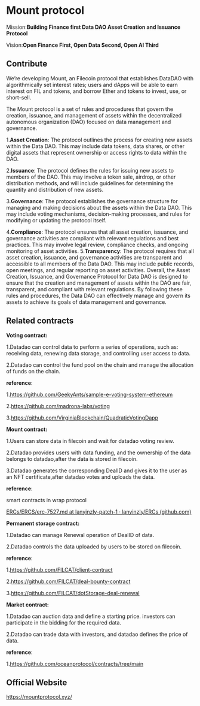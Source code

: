 # Mount protocol

Mission:**Building Finance first Data DAO Asset Creation and Issuance Protocol**

Vision:**Open Finance First, Open Data Second, Open AI Third**

## Contribute

We’re developing Mount, an Filecoin protocol that establishes DataDAO with algorithmically set interest rates; users and dApps will be able to earn interest on FIL and tokens, and borrow Ether and tokens to invest, use, or short-sell.

The Mount protocol is a set of rules and procedures that govern the creation, issuance, and management of assets within the decentralized autonomous organization (DAO) focused on data management and governance.

1.**Asset Creation**: The protocol outlines the process for creating new assets within the Data DAO. This may include data tokens, data shares, or other digital assets that represent ownership or access rights to data within the DAO.

2.**Issuance**: The protocol defines the rules for issuing new assets to members of the DAO. This may involve a token sale, airdrop, or other distribution methods, and will include guidelines for determining the quantity and distribution of new assets.

3.**Governance**: The protocol establishes the governance structure for managing and making decisions about the assets within the Data DAO. This may include voting mechanisms, decision-making processes, and rules for modifying or updating the protocol itself.

4.**Compliance**: The protocol ensures that all asset creation, issuance, and governance activities are compliant with relevant regulations and best practices. This may involve legal review, compliance checks, and ongoing monitoring of asset activities.
5.**Transparency**: The protocol requires that all asset creation, issuance, and governance activities are transparent and accessible to all members of the Data DAO. This may include public records, open meetings, and regular reporting on asset activities.
Overall, the Asset Creation, Issuance, and Governance Protocol for Data DAO is designed to ensure that the creation and management of assets within the DAO are fair, transparent, and compliant with relevant regulations. By following these rules and procedures, the Data DAO can effectively manage and govern its assets to achieve its goals of data management and governance.

## Related contracts

**Voting contract:**

1.Datadao can control data to perform a series of operations, such as: receiving data, renewing data storage, and controlling user access to data.

2.Datadao can control the fund pool on the chain and manage the allocation of funds on the chain.

**reference**:

1.https://github.com/GeekyAnts/sample-e-voting-system-ethereum

2.https://github.com/madrona-labs/voting	  

3.https://github.com/VirginiaBlockchain/QuadraticVotingDapp

**Mount contract:**

1.Users can store data in filecoin and wait for datadao voting review.

2.Datadao provides users with data funding, and the ownership of the data belongs to datadao,after the data is stored in filecoin.

3.Datadao generates the corresponding DealID and gives it to the user as an NFT certificate,after datadao votes and uploads the data.

**reference**:

smart contracts in wrap protocol

[ERCs/ERCS/erc-7527.md at lanyinzly-patch-1 · lanyinzly/ERCs (github.com)](https://github.com/lanyinzly/ERCs/blob/lanyinzly-patch-1/ERCS/erc-7527.md)

**Permanent storage contract:**

1.Datadao can manage Renewal operation of DealID of data.

2.Datadao controls the data uploaded by users to be stored on filecoin.

**reference**:

1.https://github.com/FILCAT/client-contract

2.https://github.com/FILCAT/deal-bounty-contract

3.https://github.com/FILCAT/dotStorage-deal-renewal

**Market contract:**

1.Datadao can auction data and define a starting price. investors can participate in the bidding for the required data.

2.Datadao can trade data with investors, and datadao defines the price of data.

**reference**:

1.https://github.com/oceanprotocol/contracts/tree/main

## Official Website

https://mountprotocol.xyz/
